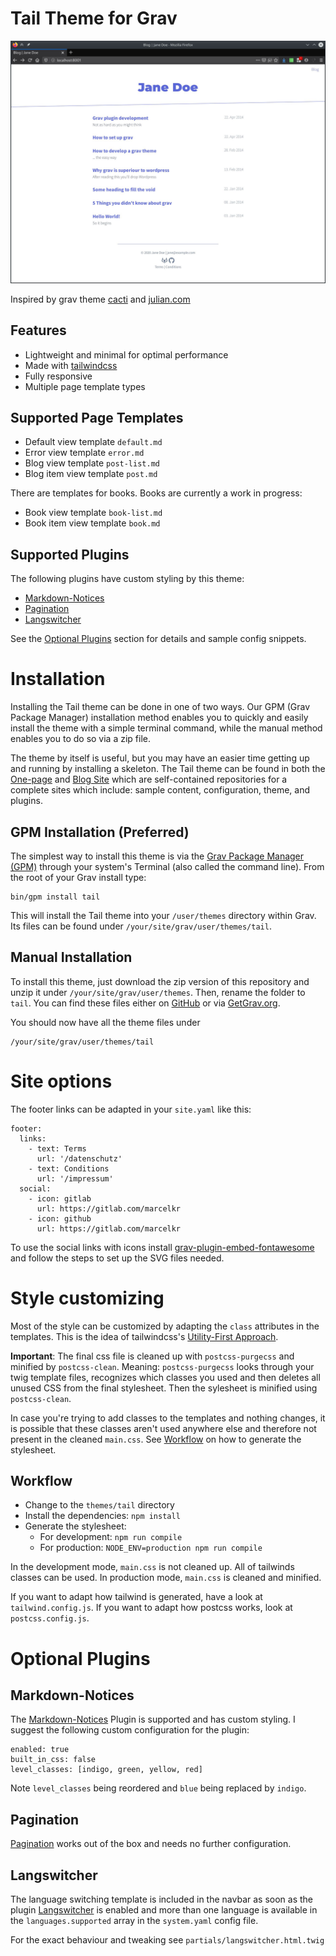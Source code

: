 # Tail Theme for Grav

![](assets/tail-screenshot.jpg)

Inspired by grav theme [cacti](https://github.com/getgrav/grav-theme-cacti) and [julian.com](https://www.julian.com)

## Features

* Lightweight and minimal for optimal performance
* Made with [tailwindcss](https://tailwindcss.com/)
* Fully responsive
* Multiple page template types

## Supported Page Templates

* Default view template `default.md`
* Error view template `error.md`
* Blog view template `post-list.md`
* Blog item view template `post.md`

There are templates for books. Books are currently a work in progress:
* Book view template `book-list.md`
* Book item view template `book.md`

## Supported Plugins

The following plugins have custom styling by this theme:

* [Markdown-Notices](https://github.com/getgrav/grav-plugin-markdown-notices)
* [Pagination](https://github.com/getgrav/grav-plugin-pagination)
* [Langswitcher](https://github.com/getgrav/grav-plugin-langswitcher)

See the [Optional Plugins](#optional-plugins) section for details and sample config snippets.

# Installation

Installing the Tail theme can be done in one of two ways. Our GPM (Grav Package Manager) installation method enables you to quickly and easily install the theme with a simple terminal command, while the manual method enables you to do so via a zip file. 

The theme by itself is useful, but you may have an easier time getting up and running by installing a skeleton. The Tail theme can be found in both the [One-page](https://github.com/getgrav/grav-skeleton-onepage-site) and [Blog Site](https://github.com/getgrav/grav-skeleton-blog-site) which are self-contained repositories for a complete sites which include: sample content, configuration, theme, and plugins.

## GPM Installation (Preferred)

The simplest way to install this theme is via the [Grav Package Manager (GPM)](http://learn.getgrav.org/advanced/grav-gpm) through your system's Terminal (also called the command line).  From the root of your Grav install type:

    bin/gpm install tail

This will install the Tail theme into your `/user/themes` directory within Grav. Its files can be found under `/your/site/grav/user/themes/tail`.

## Manual Installation

To install this theme, just download the zip version of this repository and unzip it under `/your/site/grav/user/themes`. Then, rename the folder to `tail`. You can find these files either on [GitHub](https://github.com/getgrav/grav-theme-tail) or via [GetGrav.org](http://getgrav.org/downloads/themes).

You should now have all the theme files under

    /your/site/grav/user/themes/tail

# Site options
The footer links can be adapted in your `site.yaml` like this:

    footer:
      links:
        - text: Terms
          url: '/datenschutz'
        - text: Conditions
          url: '/impressum'
      social:
        - icon: gitlab
          url: https://gitlab.com/marcelkr
        - icon: github
          url: https://gitlab.com/marcelkr

To use the social links with icons install [
grav-plugin-embed-fontawesome](https://github.com/N-Parsons/grav-plugin-embed-fontawesome) and follow the steps to set up the SVG files needed.

# Style customizing
Most of the style can be customized by adapting the `class` attributes in the templates. This is the idea of tailwindcss's [Utility-First Approach](https://tailwindcss.com/docs/utility-first).

**Important**: The final css file is cleaned up with `postcss-purgecss` and minified by `postcss-clean`. Meaning: `postcss-purgecss` looks through your twig template files, recognizes which classes you used and then deletes all unused CSS from the final stylesheet. Then the sylesheet is minified using `postcss-clean`.

In case you're trying to add classes to the templates and nothing changes, it is possible that these classes aren't used anywhere else and therefore not present in the cleaned `main.css`. See [Workflow](#workflow) on how to generate the stylesheet.

## Workflow [](#workflow)
- Change to the `themes/tail` directory
- Install the dependencies: `npm install`
- Generate the stylesheet:
  - For development: `npm run compile`
  - For production: `NODE_ENV=production npm run compile`

In the development mode, `main.css` is not cleaned up. All of tailwinds classes can be used. In production mode, `main.css` is cleaned and minified.

If you want to adapt how tailwind is generated, have a look at `tailwind.config.js`. If you want to adapt how postcss works, look at `postcss.config.js`. 

# Optional Plugins

## Markdown-Notices

The [Markdown-Notices](https://github.com/getgrav/grav-plugin-markdown-notices) Plugin is supported 
and has custom styling. I suggest the following custom configuration for the plugin:

```
enabled: true
built_in_css: false
level_classes: [indigo, green, yellow, red]
```

Note `level_classes` being reordered and `blue` being replaced by `indigo`.

## Pagination

[Pagination](https://github.com/getgrav/grav-plugin-pagination) works out of the box and needs no further configuration.

## Langswitcher

The language switching template is included in the navbar as soon as the plugin
[Langswitcher](https://github.com/getgrav/grav-plugin-langswitcher)
is enabled and more than one language is available in the `languages.supported` 
array in the `system.yaml` config file.

For the exact behaviour and tweaking see `partials/langswitcher.html.twig`
